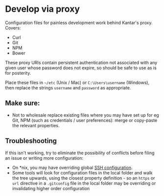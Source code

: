 # Develop via proxy

Configuration files for painless development work behind Kantar's proxy. Covers:

* Curl
* Git
* NPM
* Bower

These proxy URIs contain persistent authentication not associated with any given user whose password does not expire, so should be safe to use as is for posterity.

Place these files in `~/etc` (Unix / Mac) or `C:\Users\username` (Windows), then replace the strings `username` and `password` as appropriate.

## Make sure:

* Not to wholesale replace existing files where you may have set up for eg Git, NPM (such as credentials / user preferences): merge or copy-paste the relevant properties.

## Troubleshooting

If this isn't working, try to eliminate the possibility of conflicts before filing an issue or writing more configuration:

* On *nix, you may have overriding global [SSH configuration]( http://linux.die.net/man/5/ssh_config).
* Some tools will look for configuration files in the local folder and walk the tree upwards, using the closest property definition - so an `https` or `url` directive in a `.gitconfig` file in the local folder may be overriding or invalidating higher order configuration
